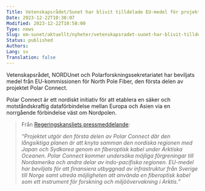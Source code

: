 ```yaml
---
Title: Vetenskapsrådet/Sunet har blivit tilldelade EU-medel för projektet Polar Connect
Date: 2023-12-22T10:38:07
Modified: 2023-12-22T10:58:00
Type: news
Slug: om-sunet/aktuellt/nyheter/vetenskapsradet-sunet-har-blivit-tilldelade-eu-medel-for-projektet-polar-connect
Status: published
Authors: 
Lang: sv
Translation: false
---
```


Vetenskapsrådet, NORDUnet och Polarforskningssekretariatet har beviljats medel från EU-kommissionen för North Pole Fiber, den första delen av projektet Polar Connect.

Polar Connect är ett nordiskt initiativ för att etablera en säker och motståndskraftig dataförbindelse mellan Europa och Asien via en norrgående förbindelse väst om Nordpolen.

> Från [Regeringskansliets pressmeddelande](https://www.regeringen.se/pressmeddelanden/2023/12/14-miljoner-euro-till-svensk-utveckling-av-5g-och-undervattensinfrastruktur-for-elektronisk-kommunikation/):
> 
> 
> *“Projektet utgör den första delen av Polar Connect där den långsiktiga planen är att knyta samman den nordiska regionen med Japan och Sydkorea genom en fiberoptisk kabel under Arktiska Oceanen. Polar Connect kommer undersöka möjliga förgreningar till Nordamerika och andra delar av indo-pacifiska regionen. EU-medel har beviljats för att finansiera utbyggnad av infrastruktur från Sverige till Norge samt utreda möjligheten att använda en fiberoptisk kabel som ett instrument för forskning och miljöövervakning i Arktis.”*
> 
> 

